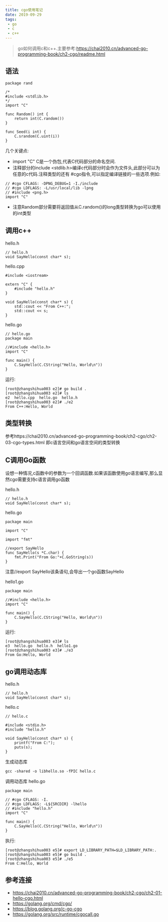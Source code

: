 ```yaml
---
title: cgo使用笔记
date: 2019-09-29
tags:
 - go
 - c
 - c++ 
---
```

>go如何调用c和c++.主要参考:https://chai2010.cn/advanced-go-programming-book/ch2-cgo/readme.html

## 语法

```
package rand

/*
#include <stdlib.h>
*/
import "C"

func Random() int {
    return int(C.random())
}

func Seed(i int) {
    C.srandom(C.uint(i))
}
```
几个关键点:
* import "C" C是一个伪包,代表C代码部分的命名空间.
* 注释部分的include <stdlib.h>编译c代码部分时会作为文件头,此部分可以为任意的c代码.注释类型的还有 #cgo指令,可以指定编译链接的一些选项.例如:
```
// #cgo CFLAGS: -DPNG_DEBUG=1 -I./include
// #cgo LDFLAGS: -L/usr/local/lib -lpng
// #include <png.h>
import "C"
```
* 注意Random部分需要将返回值从C.random()的long类型转换为go可以使用的int类型 


## 调用c++

hello.h
```
// hello.h
void SayHello(const char* s);
```

hello.cpp
```
#include <iostream>

extern "C" {
    #include "hello.h"
}

void SayHello(const char* s) {
    std::cout << "From C++:";
    std::cout << s;
}
```
hello.go
```
// hello.go
package main

//#include <hello.h>
import "C"

func main() {
    C.SayHello(C.CString("Hello, World\n"))
}
```

运行:
```
[root@zhangshihua003 e2]# go build .
[root@zhangshihua003 e2]# ls
e2  hello.cpp  hello.go  hello.h
[root@zhangshihua003 e2]# ./e2
From C++:Hello, World
```


## 类型转换
参考https://chai2010.cn/advanced-go-programming-book/ch2-cgo/ch2-03-cgo-types.html
即c语言空间和go语言空间的类型转换

## C调用Go函数

设想一种情况,c函数中的参数为一个回调函数.如果该函数使用go语言编写,那么显然cgo需要支持c语言调用go函数

hello.h
```
// hello.h
void SayHello(const char* s);
```

hello.go
```
package main

import "C"

import "fmt"

//export SayHello
func SayHello(s *C.char) {
    fmt.Print("From Go:"+C.GoString(s))
}
```
注意//export SayHello该条语句,会导出一个go函数SayHello

hello1.go
```
package main

//#include <hello.h>
import "C"

func main() {
    C.SayHello(C.CString("Hello, World\n"))
}
```

运行:

```
[root@zhangshihua003 e3]# ls
e3  hello.go  hello.h  hello1.go
[root@zhangshihua003 e3]# ./e3
From Go:Hello, World
```

## go调用动态库

hello.h
```
// hello.h
void SayHello(const char* s);

```

hello.c
```
// hello.c

#include <stdio.h>
#include "hello.h"

void SayHello(const char* s) {
    printf("From C:");
    puts(s);
}

```
生成动态库
```
gcc -shared -o libhello.so -fPIC hello.c
```

调用动态库
hello.go
```
package main

// #cgo CFLAGS: -I.
// #cgo LDFLAGS: -L${SRCDIR} -lhello
// #include "hello.h"
import "C"

func main() {
    C.SayHello(C.CString("Hello, World\n"))
}
```
执行:
```
[root@zhangshihua003 e5]# export LD_LIBRARY_PATH=$LD_LIBRARY_PATH:.
[root@zhangshihua003 e5]# go build .
[root@zhangshihua003 e5]# ./e5
From C:Hello, World
```


## 参考连接
* https://chai2010.cn/advanced-go-programming-book/ch2-cgo/ch2-01-hello-cgo.html
* https://golang.org/cmd/cgo/
* https://blog.golang.org/c-go-cgo
* https://golang.org/src/runtime/cgocall.go
